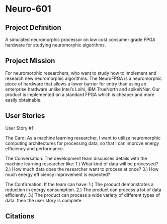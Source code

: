 # Neuro-601

## Project Definition
A simulated neuromorphic processor on low cost consumer grade FPGA hardware for studying neuromorphic algorithms.

## Project Mission
For neuromorphic researchers, who want to study how to implement and research new neuromorphic algorithms.  The NeuroFPGA is a neuromorphic piece of hardware that allows a lower barrier for entry than using an enterprise hardware unlike Intel’s Loihi, IBM TrueNorth and spikeNNar. Our product is implemented on a standard FPGA which is cheaper and more easily obtainable.

## User Stories
User Story #1:

The Card:
  As a machine learning researcher, I want to utilize neuromorphic computing architectures for processing data, so that I can improve energy efficiency and performance.
  
The Conversation:
  The development team discusses details with the machine learning researcher like:
    1.) What kind of data will be processed?
    2.) How much data does the researcher want to process at once?
    3.) How much energy efficiency improvement is expected?

The Confirmation:
  If the team can have:
    1.) The product demonstrates a reduction in energy consumption.
    2.) The product can process a lot of data efficiently.
    3.) The product can process a wide variety of different types of data.
  then the user story is complete.
  
## Citations
